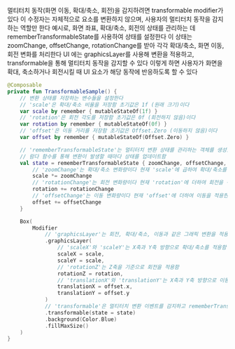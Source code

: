 멀티터치 동작(화면 이동, 확대/축소, 회전)을 감지하려면 transformable modifier가 있다
이 수정자는 자체적으로 요소를 변환하지 않으며, 사용자의 멀티터치 동작을 감지하는 역할만 한다
예시로, 화면 좌표, 확대/축소, 회전의 상태를 관리하는 데 rememberTransformableState를 사용하여 상태를 설정한다
이 상태는 zoomChange, offsetChange, rotationChange를 받아 각각 확대/축소, 화면 이동, 회전 변화를 처리한다
UI 에는 graphicsLayer를 사용해 변환을 적용하고, transformable을 통해 멀티터치 동작을 감지할 수 있다
이렇게 하면 사용자가 화면을 확대, 축소하거나 회전시킬 때 UI 요소가 해당 동작에 반응하도록 할 수 있다

```kotlin
@Composable
private fun TransformableSample() {
    // 변환 상태를 저장하는 변수들을 설정한다
    // 'scale'은 확대/축소 비율을 저장함 초기값은 1f (원래 크기)이다
    var scale by remember { mutableStateOf(1f) }
    // 'rotation'은 회전 각도를 저장함 초기값은 0f (회전하지 않음)이다
    var rotation by remember { mutableStateOf(0f) }
    // 'offset'은 이동 거리를 저장함 초기값은 Offset.Zero (이동하지 않음)이다
    var offset by remember { mutableStateOf(Offset.Zero) }

    // 'rememberTransformableState'는 멀티터치 변환 상태를 관리하는 객체를 생성함
    // 람다 함수를 통해 변환이 발생할 때마다 상태를 업데이트함
    val state = rememberTransformableState { zoomChange, offsetChange, rotationChange ->
        // 'zoomChange'는 확대/축소 변화량이다 현재 'scale'에 곱하여 확대/축소를 적용한다
        scale *= zoomChange
        // 'rotationChange'는 회전 변화량이다 현재 'rotation'에 더하여 회전을 적용한다
        rotation += rotationChange
        // 'offsetChange'는 이동 변화량이다 현재 'offset'에 더하여 이동을 적용한다
        offset += offsetChange
    }

    Box(
        Modifier
            // 'graphicsLayer'는 회전, 확대/축소, 이동과 같은 그래픽 변환을 적용함
            .graphicsLayer(
                // 'scaleX'와 'scaleY'는 X축과 Y축 방향으로 확대/축소를 적용함
                scaleX = scale,
                scaleY = scale,
                // 'rotationZ'는 Z축을 기준으로 회전을 적용함
                rotationZ = rotation,
                // 'translationX'와 'translationY'는 X축과 Y축 방향으로 이동을 적용함
                translationX = offset.x,
                translationY = offset.y
            )
            // 'transformable'은 멀티터치 변환 이벤트를 감지하고 rememberTransformableState를 변경한다
            .transformable(state = state)
            .background(Color.Blue)
            .fillMaxSize()
    )
}
```
